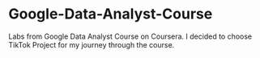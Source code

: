 # Google-Data-Analyst-Course
Labs from Google Data Analyst Course on Coursera. I decided to choose TikTok Project for my journey through the course.
